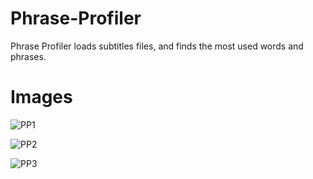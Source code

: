 Phrase-Profiler
======================
Phrase Profiler loads subtitles files, and finds the most used words and phrases.

Images
======
![PP1](https://raw.github.com/EvilSeven/Phrase-Profiler/master/INFO/pp1.png)

![PP2](https://raw.github.com/EvilSeven/Phrase-Profiler/master/INFO/pp2.png)

![PP3](https://raw.github.com/EvilSeven/Phrase-Profiler/master/INFO/pp3.png)